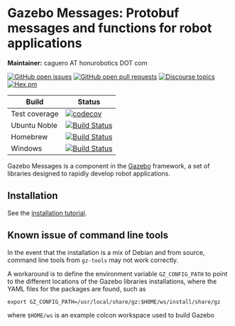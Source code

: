 # Gazebo Messages: Protobuf messages and functions for robot applications

**Maintainer:** caguero AT honurobotics DOT com

[![GitHub open issues](https://img.shields.io/github/issues-raw/gazebosim/gz-msgs.svg)](https://github.com/gazebosim/gz-msgs/issues)
[![GitHub open pull requests](https://img.shields.io/github/issues-pr-raw/gazebosim/gz-msgs.svg)](https://github.com/gazebosim/gz-msgs/pulls)
[![Discourse topics](https://img.shields.io/discourse/https/community.gazebosim.org/topics.svg)](https://community.gazebosim.org)
[![Hex.pm](https://img.shields.io/hexpm/l/plug.svg)](https://www.apache.org/licenses/LICENSE-2.0)

Build | Status
-- | --
Test coverage | [![codecov](https://codecov.io/gh/gazebosim/gz-msgs/tree/gz-msgs12/graph/badge.svg)](https://codecov.io/gh/gazebosim/gz-msgs/tree/gz-msgs12)
Ubuntu Noble  | [![Build Status](https://build.osrfoundation.org/buildStatus/icon?job=gz_msgs-ci-gz-msgs12-noble-amd64)](https://build.osrfoundation.org/job/gz_msgs-ci-gz-msgs12-noble-amd64)
Homebrew      | [![Build Status](https://build.osrfoundation.org/buildStatus/icon?job=gz_msgs-ci-gz-msgs12-homebrew-amd64)](https://build.osrfoundation.org/job/gz_msgs-ci-gz-msgs12-homebrew-amd64)
Windows       | [![Build Status](https://build.osrfoundation.org/buildStatus/icon?job=gz_msgs-12-cnlwin)](https://build.osrfoundation.org/job/gz_msgs-12-cnlwin)


Gazebo Messages is a component in the [Gazebo](http://gazebosim.org)
framework, a set of libraries designed to rapidly develop robot applications.

## Installation

See the [installation tutorial](https://gazebosim.org/api/msgs/11/install.html).

## Known issue of command line tools

In the event that the installation is a mix of Debian and from source, command
line tools from `gz-tools` may not work correctly.

A workaround is to define the environment variable
`GZ_CONFIG_PATH` to point to the different locations of the Gazebo libraries installations,
where the YAML files for the packages are found, such as
```
export GZ_CONFIG_PATH=/usr/local/share/gz:$HOME/ws/install/share/gz
```

where `$HOME/ws` is an example colcon workspace used to build Gazebo

